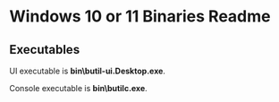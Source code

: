 # Windows 10 or 11 Binaries Readme

## Executables

UI executable is **bin\butil-ui.Desktop.exe**.

Console executable is **bin\butilc.exe**.

